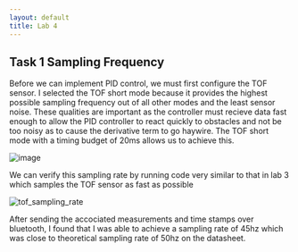```yaml
---
layout: default
title: Lab 4
---
```

## Task 1 Sampling Frequency
Before we can implement PID control, we must first configure the TOF sensor. I selected the TOF short mode because it provides the highest possible sampling frequency out of all other modes and the least sensor noise. These qualities are important as the controller must recieve data fast enough to allow the PID controller to react quickly to obstacles and not be too noisy as to cause the derivative term to go haywire. The TOF short mode with a timing budget of 20ms allows us to achieve this. 

![image](https://github.com/user-attachments/assets/05240319-8f96-4494-b6ff-21d1a933eb67)

We can verify this sampling rate by running code very similar to that in lab 3 which samples the TOF sensor as fast as possible 

![tof_sampling_rate](https://github.com/user-attachments/assets/13315dce-bba4-44cf-abe3-0d69fe946848)

After sending the accociated measurements and time stamps over bluetooth, I found that I was able to achieve a sampling rate of 45hz which was close to theoretical sampling rate of 50hz on the datasheet. 


